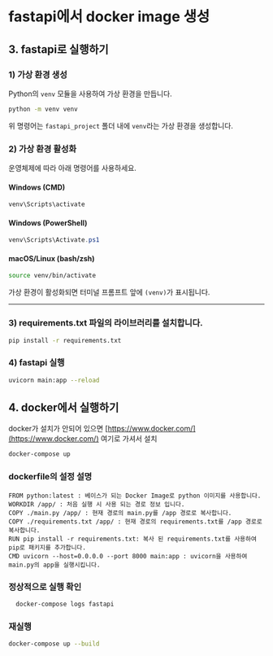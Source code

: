 # fastapi에서 docker image 생성

## 3. fastapi로 실행하기

### 1) 가상 환경 생성

Python의 `venv` 모듈을 사용하여 가상 환경을 만듭니다.

```bash
python -m venv venv
```

위 명령어는 `fastapi_project` 폴더 내에 `venv`라는 가상 환경을 생성합니다.

### 2) 가상 환경 활성화

운영체제에 따라 아래 명령어를 사용하세요.

#### Windows (CMD)

```cmd
venv\Scripts\activate
```

#### Windows (PowerShell)

```powershell
venv\Scripts\Activate.ps1
```

#### macOS/Linux (bash/zsh)

```bash
source venv/bin/activate
```

가상 환경이 활성화되면 터미널 프롬프트 앞에 `(venv)`가 표시됩니다.

---

### 3) requirements.txt 파일의 라이브러리를 설치합니다.

```bash
pip install -r requirements.txt
```

### 4) fastapi 실행

```bash
uvicorn main:app --reload
```

## 4. docker에서 실행하기

docker가 설치가 안되어 있으면 [https://www.docker.com/](https://www.docker.com/) 여기로 가셔서 설치

```bash
docker-compose up
```

### dockerfile의 설정 설명

```
FROM python:latest : 베이스가 되는 Docker Image로 python 이미지를 사용합니다.
WORKDIR /app/ : 처음 실행 시 사용 되는 경로 정보 입니다.
COPY ./main.py /app/ : 현재 경로의 main.py를 /app 경로로 복사합니다.
COPY ./requirements.txt /app/ : 현재 경로의 requirements.txt를 /app 경로로 복사합니다.
RUN pip install -r requirements.txt: 복사 된 requirements.txt를 사용하여 pip로 패키지를 추가합니다.
CMD uvicorn --host=0.0.0.0 --port 8000 main:app : uvicorn을 사용하여 main.py의 app을 실행시킵니다.
```

### 정상적으로 실행 확인

```bash
  docker-compose logs fastapi
```

### 재실행

```bash
docker-compose up --build
```
